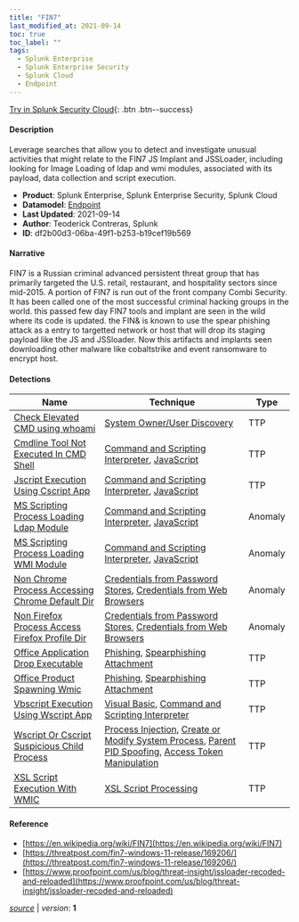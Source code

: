 ```yaml
---
title: "FIN7"
last_modified_at: 2021-09-14
toc: true
toc_label: ""
tags:
  - Splunk Enterprise
  - Splunk Enterprise Security
  - Splunk Cloud
  - Endpoint
---
```


[Try in Splunk Security Cloud](https://www.splunk.com/en_us/cyber-security.html){: .btn .btn--success}

#### Description

Leverage searches that allow you to detect and investigate unusual activities that might relate to the FIN7 JS Implant and JSSLoader, including looking for Image Loading of ldap and wmi modules, associated with its payload, data collection and script execution.

- **Product**: Splunk Enterprise, Splunk Enterprise Security, Splunk Cloud
- **Datamodel**: [Endpoint](https://docs.splunk.com/Documentation/CIM/latest/User/Endpoint)
- **Last Updated**: 2021-09-14
- **Author**: Teoderick Contreras, Splunk
- **ID**: df2b00d3-06ba-49f1-b253-b19cef19b569

#### Narrative

FIN7 is a Russian criminal advanced persistent threat group that has primarily targeted the U.S. retail, restaurant, and hospitality sectors since mid-2015. A portion of FIN7 is run out of the front company Combi Security. It has been called one of the most successful criminal hacking groups in the world. this passed few day FIN7 tools and implant are seen in the wild where its code is updated. the FIN& is known to use the spear phishing attack as a entry to targetted network or host that will drop its staging payload like the JS and JSSloader. Now this artifacts and implants seen downloading other malware like cobaltstrike and event ransomware to encrypt host.

#### Detections

| Name        | Technique   | Type         |
| ----------- | ----------- |--------------|
| [Check Elevated CMD using whoami](/endpoint/check_elevated_cmd_using_whoami/) | [System Owner/User Discovery](/tags/#system-owner/user-discovery) | TTP |
| [Cmdline Tool Not Executed In CMD Shell](/endpoint/cmdline_tool_not_executed_in_cmd_shell/) | [Command and Scripting Interpreter](/tags/#command-and-scripting-interpreter), [JavaScript](/tags/#javascript) | TTP |
| [Jscript Execution Using Cscript App](/endpoint/jscript_execution_using_cscript_app/) | [Command and Scripting Interpreter](/tags/#command-and-scripting-interpreter), [JavaScript](/tags/#javascript) | TTP |
| [MS Scripting Process Loading Ldap Module](/endpoint/ms_scripting_process_loading_ldap_module/) | [Command and Scripting Interpreter](/tags/#command-and-scripting-interpreter), [JavaScript](/tags/#javascript) | Anomaly |
| [MS Scripting Process Loading WMI Module](/endpoint/ms_scripting_process_loading_wmi_module/) | [Command and Scripting Interpreter](/tags/#command-and-scripting-interpreter), [JavaScript](/tags/#javascript) | Anomaly |
| [Non Chrome Process Accessing Chrome Default Dir](/endpoint/non_chrome_process_accessing_chrome_default_dir/) | [Credentials from Password Stores](/tags/#credentials-from-password-stores), [Credentials from Web Browsers](/tags/#credentials-from-web-browsers) | Anomaly |
| [Non Firefox Process Access Firefox Profile Dir](/endpoint/non_firefox_process_access_firefox_profile_dir/) | [Credentials from Password Stores](/tags/#credentials-from-password-stores), [Credentials from Web Browsers](/tags/#credentials-from-web-browsers) | Anomaly |
| [Office Application Drop Executable](/endpoint/office_application_drop_executable/) | [Phishing](/tags/#phishing), [Spearphishing Attachment](/tags/#spearphishing-attachment) | TTP |
| [Office Product Spawning Wmic](/endpoint/office_product_spawning_wmic/) | [Phishing](/tags/#phishing), [Spearphishing Attachment](/tags/#spearphishing-attachment) | TTP |
| [Vbscript Execution Using Wscript App](/endpoint/vbscript_execution_using_wscript_app/) | [Visual Basic](/tags/#visual-basic), [Command and Scripting Interpreter](/tags/#command-and-scripting-interpreter) | TTP |
| [Wscript Or Cscript Suspicious Child Process](/endpoint/wscript_or_cscript_suspicious_child_process/) | [Process Injection](/tags/#process-injection), [Create or Modify System Process](/tags/#create-or-modify-system-process), [Parent PID Spoofing](/tags/#parent-pid-spoofing), [Access Token Manipulation](/tags/#access-token-manipulation) | TTP |
| [XSL Script Execution With WMIC](/endpoint/xsl_script_execution_with_wmic/) | [XSL Script Processing](/tags/#xsl-script-processing) | TTP |

#### Reference

* [https://en.wikipedia.org/wiki/FIN7](https://en.wikipedia.org/wiki/FIN7)
* [https://threatpost.com/fin7-windows-11-release/169206/](https://threatpost.com/fin7-windows-11-release/169206/)
* [https://www.proofpoint.com/us/blog/threat-insight/jssloader-recoded-and-reloaded](https://www.proofpoint.com/us/blog/threat-insight/jssloader-recoded-and-reloaded)



[*source*](https://github.com/splunk/security_content/tree/develop/stories/fin7.yml) \| *version*: **1**